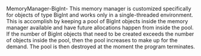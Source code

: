 MemoryManager-BigInt-
This memory manager is customized specifically for objects of type BigInt and works only in a single-threaded environment. This is accomplish by keeping a pool of BigInt objects inside the memory manager available and have future allocations happen from inside the pool. If the number of BigInt objects that need to be created exceeds the number of objects inside the pool, then the pool increases to make up for the demand. The pool is then destroyed at the moment the program terminates.
